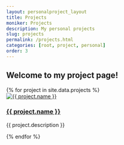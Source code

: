 ```yaml
---
layout: personalproject_layout
title: Projects
moniker: Projects
description: My personal projects
slug: projects
permalink: /projects.html
categories: [root, project, personal]
order: 3
---
```

<!-- PERSONAL PROJECTS == projects.html -->
## Welcome to my project page!

<div class="projects-grid ">
{% for project in site.data.projects %}
  <div class="project-item " id="txt-bkg">
    <a href="{{ project.link }}?smrfhaoc">
    <img src="{{ project.image }}" alt="{{ project.name }}">
    </a>
    <h3><a href="{{ project.link }}?smrfhaoc">{{ project.name }}</a></h3>
    <p>{{ project.description }}</p>
  </div>
{% endfor %}
</div>
